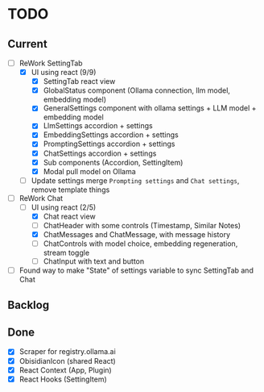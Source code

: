 # TODO

## Current

- [ ] ReWork SettingTab
  - [X] UI using react (9/9)
    - [X] SettingTab react view
    - [X] GlobalStatus component (Ollama connection, llm model, embedding model)
    - [X] GeneralSettings component with ollama settings + LLM model + embedding model
    - [X] LlmSettings accordion + settings
    - [X] EmbeddingSettings accordion + settings
    - [X] PromptingSettings accordion + settings
    - [X] ChatSettings accordion + settings
    - [X] Sub components (Accordion, SettingItem)
    - [X] Modal pull model on Ollama
  - [ ] Update settings merge `Prompting settings` and `Chat settings`, remove template things
- [ ] ReWork Chat
  - [ ] UI using react (2/5)
    - [X] Chat react view
    - [ ] ChatHeader with some controls (Timestamp, Similar Notes)
    - [X] ChatMessages and ChatMessage, with message history
    - [ ] ChatControls with model choice, embedding regeneration, stream toggle
    - [ ] ChatInput with text and button

- [ ] Found way to make "State" of settings variable to sync SettingTab and Chat

## Backlog


  
## Done

- [X] Scraper for registry.ollama.ai
- [X] ObisidianIcon (shared React)
- [X] React Context (App, Plugin)
- [X] React Hooks (SettingItem)